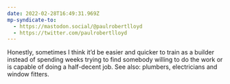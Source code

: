 ```yaml
---
date: 2022-02-28T16:49:31.969Z
mp-syndicate-to:
  - https://mastodon.social/@paulrobertlloyd
  - https://twitter.com/paulrobertlloyd
---
```

Honestly, sometimes I think it’d be easier and quicker to train as a builder instead of spending weeks trying to find somebody willing to do the work or is capable of doing a half-decent job. See also: plumbers, electricians and window fitters.
